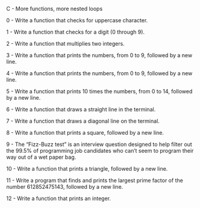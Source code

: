C - More functions, more nested loops

0 - Write a function that checks for uppercase character.

1 - Write a function that checks for a digit (0 through 9).

2 - Write a function that multiplies two integers.

3 - Write a function that prints the numbers, from 0 to 9, followed by a new line.

4 - Write a function that prints the numbers, from 0 to 9, followed by a new line.

5 - Write a function that prints 10 times the numbers, from 0 to 14, followed by a new line.

6 - Write a function that draws a straight line in the terminal.

7 - Write a function that draws a diagonal line on the terminal.



8 - Write a function that prints a square, followed by a new line.




9 - The “Fizz-Buzz test” is an interview question designed to help filter out the 99.5% of programming job candidates who can’t seem to program their way out of a wet paper bag.

10 - Write a function that prints a triangle, followed by a new line.



11 - Write a program that finds and prints the largest prime factor of the number 612852475143, followed by a new line.

12 - Write a function that prints an integer. 
